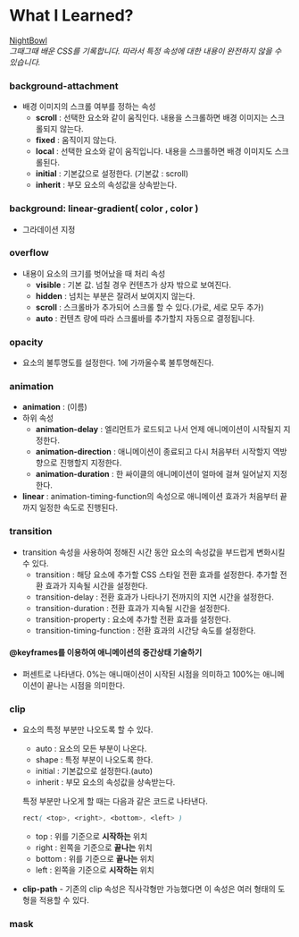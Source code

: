 # What I Learned?

[NightBowl](https://bgj0127.github.io/HTML-CSS/CSS/Night/index.html)  
_그때그때 배운 CSS를 기록합니다. 따라서 특정 속성에 대한 내용이 완전하지 않을 수 있습니다._

### background-attachment

- 배경 이미지의 스크롤 여부를 정하는 속성
  - **scroll** : 선택한 요소와 같이 움직인다. 내용을 스크롤하면 배경 이미지는 스크롤되지 않는다.
  - **fixed** : 움직이지 않는다.
  - **local** : 선택한 요소와 같이 움직입니다. 내용을 스크롤하면 배경 이미지도 스크롤된다.
  - **initial** : 기본값으로 설정한다. (기본값 : scroll)
  - **inherit** : 부모 요소의 속성값을 상속받는다.

### background: linear-gradient( color , color )

- 그라데이션 지정

### overflow

- 내용이 요소의 크기를 벗어났을 때 처리 속성
  - **visible** : 기본 값. 넘칠 경우 컨텐츠가 상자 밖으로 보여진다.
  - **hidden** : 넘치는 부분은 잘려서 보여지지 않는다.
  - **scroll** : 스크롤바가 추가되어 스크롤 할 수 있다.(가로, 세로 모두 추가)
  - **auto** : 컨텐츠 량에 따라 스크롤바를 추가할지 자동으로 결정됩니다.

### opacity

- 요소의 불투명도를 설정한다. 1에 가까울수록 불투명해진다.

### animation

- **animation** : (이름)
- 하위 속성
  - **animation-delay** : 엘리먼트가 로드되고 나서 언제 애니메이션이 시작될지 지정한다.
  - **animation-direction** : 애니메이션이 종료되고 다시 처음부터 시작할지 역방향으로 진행할지 지정한다.
  - **animation-duration** : 한 싸이클의 애니메이션이 얼마에 걸쳐 일어날지 지정한다.
- **linear** : animation-timing-function의 속성으로 애니메이션 효과가 처음부터 끝까지 일정한 속도로 진행된다.

### transition

- transition 속성을 사용하여 정해진 시간 동안 요소의 속성값을 부드럽게 변화시킬 수 있다.
  - transition : 해당 요소에 추가할 CSS 스타일 전환 효과를 설정한다. 추가할 전환 효과가 지속될 시간을 설정한다.
  - transition-delay : 전환 효과가 나타나기 전까지의 지연 시간을 설정한다.
  - transition-duration : 전환 효과가 지속될 시간을 설정한다.
  - transition-property : 요소에 추가할 전환 효과를 설정한다.
  - transition-timing-function : 전환 효과의 시간당 속도를 설정한다.

#### @keyframes를 이용하여 애니메이션의 중간상태 기술하기

- 퍼센트로 나타낸다. 0%는 애니매이션이 시작된 시점을 의미하고 100%는 애니메이션이 끝나는 시점을 의미한다.

### clip

- 요소의 특정 부분만 나오도록 할 수 있다.

  - auto : 요소의 모든 부분이 나온다.
  - shape : 특정 부분이 나오도록 한다.
  - initial : 기본값으로 설정한다.(auto)
  - inherit : 부모 요소의 속성값을 상속받는다.

  특정 부분만 나오게 할 때는 다음과 같은 코드로 나타낸다.

  ```css
  rect( <top>, <right>, <bottom>, <left> )
  ```

  - top : 위를 기준으로 **시작하는** 위치
  - right : 왼쪽을 기준으로 **끝나는** 위치
  - bottom : 위를 기준으로 **끝나는** 위치
  - left : 왼쪽을 기준으로 **시작하는** 위치

- **clip-path** - 기존의 clip 속성은 직사각형만 가능했다면 이 속성은 여러 형태의 도형을 적용할 수 있다.

### mask
